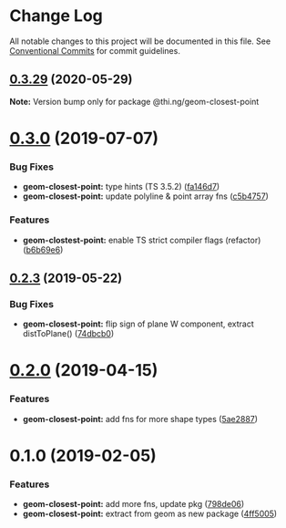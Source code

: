 # Change Log

All notable changes to this project will be documented in this file.
See [Conventional Commits](https://conventionalcommits.org) for commit guidelines.

## [0.3.29](https://github.com/thi-ng/umbrella/compare/@thi.ng/geom-closest-point@0.3.28...@thi.ng/geom-closest-point@0.3.29) (2020-05-29)

**Note:** Version bump only for package @thi.ng/geom-closest-point





# [0.3.0](https://github.com/thi-ng/umbrella/compare/@thi.ng/geom-closest-point@0.2.3...@thi.ng/geom-closest-point@0.3.0) (2019-07-07)

### Bug Fixes

* **geom-closest-point:** type hints (TS 3.5.2) ([fa146d7](https://github.com/thi-ng/umbrella/commit/fa146d7))
* **geom-closest-point:** update polyline & point array fns ([c5b4757](https://github.com/thi-ng/umbrella/commit/c5b4757))

### Features

* **geom-clostest-point:** enable TS strict compiler flags (refactor) ([b6b69e6](https://github.com/thi-ng/umbrella/commit/b6b69e6))

## [0.2.3](https://github.com/thi-ng/umbrella/compare/@thi.ng/geom-closest-point@0.2.2...@thi.ng/geom-closest-point@0.2.3) (2019-05-22)

### Bug Fixes

* **geom-closest-point:** flip sign of plane W component, extract distToPlane() ([74dbcb0](https://github.com/thi-ng/umbrella/commit/74dbcb0))

# [0.2.0](https://github.com/thi-ng/umbrella/compare/@thi.ng/geom-closest-point@0.1.13...@thi.ng/geom-closest-point@0.2.0) (2019-04-15)

### Features

* **geom-closest-point:** add fns for more shape types ([5ae2887](https://github.com/thi-ng/umbrella/commit/5ae2887))

# 0.1.0 (2019-02-05)

### Features

* **geom-closest-point:** add more fns, update pkg ([798de06](https://github.com/thi-ng/umbrella/commit/798de06))
* **geom-closest-point:** extract from geom as new package ([4ff5005](https://github.com/thi-ng/umbrella/commit/4ff5005))
